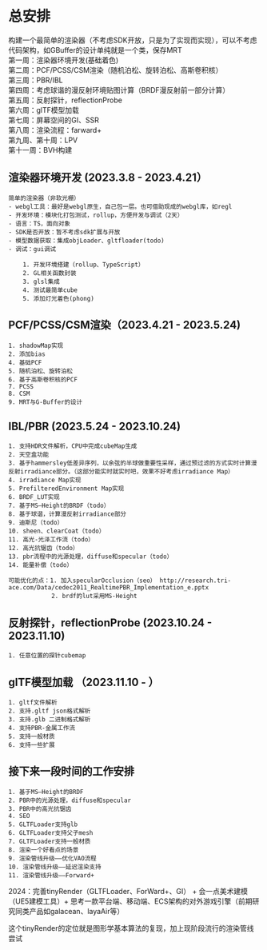 
# 总安排
构建一个最简单的渲染器（不考虑SDK开放，只是为了实现而实现），可以不考虑代码架构，如GBuffer的设计单纯就是一个类，保存MRT  
第一周：渲染器环境开发(基础着色)  
第二周：PCF/PCSS/CSM渲染（随机泊松、旋转泊松、高斯卷积核）  
第三周：PBR/IBL  
第四周：考虑球谐的漫反射环境贴图计算（BRDF漫反射前一部分计算）  
第五周：反射探针，reflectionProbe  
第六周：glTF模型加载  
第七周：屏幕空间的GI、SSR  
第八周：渲染流程：farward+  
第九周、第十周：LPV  
第十一周：BVH构建  


## 渲染器环境开发 (2023.3.8 - 2023.4.21）

    简单的渲染器（非软光栅）
    - webgl工具：最好是webgl原生，自己包一层。也可借助现成的webgl库，如regl
    - 开发环境：模块化打包测试，rollup，方便开发与调试（2天）
    - 语言：TS，面向对象
    - SDK是否开放：暂不考虑sdk扩展与开放
    - 模型数据获取：集成objLoader、gltfloader(todo)
    - 调试：gui调试

        1. 开发环境搭建（rollup、TypeScript）
        2. GL相关函数封装
        3. glsl集成
        4. 测试最简单cube
        5. 添加灯光着色(phong)


## PCF/PCSS/CSM渲染（2023.4.21 - 2023.5.24)

    1. shadowMap实现
    2. 添加bias
    4. 基础PCF
    5. 随机泊松、旋转泊松
    6. 基于高斯卷积核的PCF
    7. PCSS
    8. CSM
    9. MRT与G-Buffer的设计


## IBL/PBR (2023.5.24 - 2023.10.24)

    1. 支持HDR文件解析，CPU中完成cubeMap生成
    2. 天空盒功能
    3. 基于hammersley低差异序列，以余弦的半球做重要性采样，通过预过滤的方式实时计算漫反射irradiance部分。（这部分能实时就实时吧，效果不好考虑irradiance Map）
    4. irradiance Map实现
    5. PrefilteredEnvironment Map实现
    6. BRDF_LUT实现
    7. 基于MS—Height的BRDF（todo）
    8. 基于球谐，计算漫反射irradiance部分
    9. 迪斯尼（todo）
    10. sheen、clearCoat（todo）
    11. 高光-光泽工作流（todo）
    12. 高光抗锯齿（todo）
    13. pbr流程中的光源处理，diffuse和specular（todo）
    14. 能量补偿（todo）

    可能优化的点：1. 加入specularOcclusion（seo） http://research.tri-ace.com/Data/cedec2011_RealtimePBR_Implementation_e.pptx
                2. brdf的lut采用MS-Height


## 反射探针，reflectionProbe (2023.10.24 - 2023.11.10)

    1. 任意位置的探针cubemap


## glTF模型加载 （2023.11.10 - ）

    1. gltf文件解析
    2. 支持.gltf json格式解析
    3. 支持.glb 二进制格式解析
    4. 支持PBR-金属工作流
    5. 支持一般材质
    6. 支持一些扩展

## 接下来一段时间的工作安排

    1. 基于MS—Height的BRDF
    2. PBR中的光源处理，diffuse和specular
    3. PBR中的高光抗锯齿
    4. SEO
    5. GLTFLoader支持glb
    6. GLTFLoader支持父子mesh
    7. GLTFLoader支持一般材质
    8. 渲染一个好看点的场景
    9. 渲染管线升级——优化VAO流程
    10. 渲染管线升级——延迟渲染支持
    11. 渲染管线升级——Forward+


2024：完善tinyRender（GLTFLoader、ForWard+、GI） + 会一点美术建模（UE5建模工具）+ 思考一款平台端、移动端、ECS架构的对外游戏引擎（前期研究同类产品如galacean、layaAir等）

这个tinyRender的定位就是图形学基本算法的复现，加上现阶段流行的渲染管线尝试
